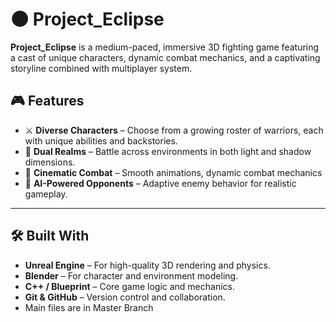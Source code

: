 

# 🌑 Project_Eclipse

**Project_Eclipse** is a medium-paced, immersive 3D fighting game featuring a cast of unique characters, dynamic combat mechanics, and a captivating storyline combined with multiplayer system.

## 🎮 Features

- ⚔️ **Diverse Characters** – Choose from a growing roster of warriors, each with unique abilities and backstories.
- 🌌 **Dual Realms** – Battle across environments in both light and shadow dimensions.
- 🎥 **Cinematic Combat** – Smooth animations, dynamic combat mechanics
- 🧠 **AI-Powered Opponents** – Adaptive enemy behavior for realistic gameplay.

---

## 🛠️ Built With

- **Unreal Engine** – For high-quality 3D rendering and physics.
- **Blender** – For character and environment modeling.
- **C++ / Blueprint** – Core game logic and mechanics.
- **Git & GitHub** – Version control and collaboration.
- Main files are in Master Branch
